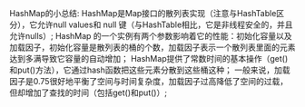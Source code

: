 HashMap的小总结:
HashMap是Map接口的散列表实现（注意与HashTable区分），它允许null values和 null 键（与HashTable相比，它是非线程安全的，并且允许nulls）;
HashMap 的一个实例有两个参数影响着它的性能：初始化容量以及加载因子，初始化容量是散列表的桶的个数，加载因子表示一个散列表里面的元素达到多满导致它容量的自动增加；
HashMap提供了常数时间的基本操作（get()和put()方法），它通过hash函数把这些元素分散到这些桶这种；
一般来说，加载因子是0.75很好地平衡了空间与时间复杂度，加载因子过高降低了空间的过载，但却增加了查找的时间（包括get()和put()）;
